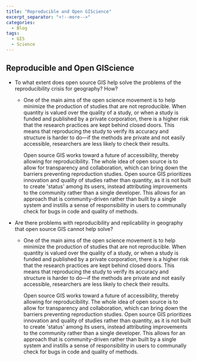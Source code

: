 ```yaml
---
title: "Reproducible and Open GIScience"
excerpt_separator: "<!--more-->"
categories:
  - Blog
tags:
  - GIS
  - Science
---
```


## Reproducible and Open GIScience

* To what extent does open source GIS help solve the problems of the reproducibility crisis for geography? How?
    * One of the main aims of the open science movement is to help minimize the production of studies that are not reproducible. When quantity is valued over the quality of a study, or when a study is funded and published by a private corporation, there is a higher risk that the research practices are kept behind closed doors. This means that reproducing the study to verify its accuracy and structure is harder to do––if the methods are private and not easily accessible, researchers are less likely to check their results.
    
        Open source GIS works toward a future of accessibility, thereby allowing for reproducibility. The whole idea of open source is to allow for transparency and collaboration, which can bring down the barriers preventing reproduction studies. Open source GIS prioritizes innovation and quality of studies rather than quantity, as it is not built to create 'status' among its users, instead attributing improvements to the community rather than a single developer. This allows for an approach that is community-driven rather than built by a single system and instills a sense of responsibility in users to communally check for bugs in code and quality of methods.


* Are there problems with reproducibility and replicability in geography that open source GIS cannot help solve?
    * One of the main aims of the open science movement is to help minimize the production of studies that are not reproducible. When quantity is valued over the quality of a study, or when a study is funded and published by a private corporation, there is a higher risk that the research practices are kept behind closed doors. This means that reproducing the study to verify its accuracy and structure is harder to do––if the methods are private and not easily accessible, researchers are less likely to check their results.
    
         Open source GIS works toward a future of accessibility, thereby allowing for reproducibility. The whole idea of open source is to allow for transparency and collaboration, which can bring down the barriers preventing reproduction studies. Open source GIS prioritizes innovation and quality of studies rather than quantity, as it is not built to create 'status' among its users, instead attributing improvements to the community rather than a single developer. This allows for an approach that is community-driven rather than built by a single system and instills a sense of responsibility in users to communally check for bugs in code and quality of methods.

